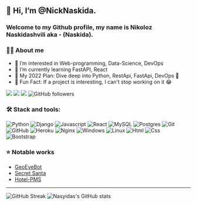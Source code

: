 ## 👋 Hi, I’m @NickNaskida. 
### Welcome to my Github profile, my name is **Nikoloz Naskidashvili** aka - (**Naskida**). 

### 👨‍💻 About me

- 👀 I’m interested in Web-programming, Data-Science, DevOps
- 🐍 I’m currently learning FastAPI, React
- 📅 My 2022 Plan: Dive deep into Python, RestApi, FastApi, DevOps 🌚  
- 💬 Fun Fact: If a project is interesting, I can't stop working on it 😂

<a href="https://www.facebook.com/nika.naskidashvili.50">![](https://img.shields.io/badge/Facebook-1877F2?style=flat&logo=facebook&logoColor=white)</a> <a href="https://www.instagram.com/nika_naskida/">![](https://img.shields.io/badge/Instagram-E4405F?style=flat&logo=instagram&logoColor=white)</a> ![](https://www.codewars.com/users/Nasyida/badges/micro)
 ![GitHub followers](https://img.shields.io/github/followers/NickNaskida?style=social)

### 🛠️ Stack and tools:
![Python](https://img.shields.io/badge/Python-blue.svg?style=flat&logo=python&logoColor=yellow)
![Django](https://img.shields.io/badge/Django-darkgreen.svg?style=flat&logo=django)
![Javascript](https://img.shields.io/badge/JavaScript-black?style=flat&logo=javascript&logoColor=yellow)
![React](	https://img.shields.io/badge/React-20232a?style=flat&logo=React&logoColor=61dafb)
![MySQL](https://img.shields.io/badge/MySQL-gray.svg?style=flat&logo=mysql)
![Postgres](https://img.shields.io/badge/PostgreSQL-32658E.svg?style=flat&logo=PostgreSQL&logoColor=white)
![Git](https://img.shields.io/badge/Git-05122A.svg?style=flat&logo=git)
![GitHub](https://img.shields.io/badge/GitHub-black.svg?style=flat&logo=github)
![Heroku](https://img.shields.io/badge/Heroku-79589f.svg?style=flat&logo=heroku)
![Nginx](https://img.shields.io/badge/Nginx-green.svg?style=flat&logo=Nginx)
![Windows](https://img.shields.io/badge/Windows-0078D6?style=flat&logo=windows&logoColor=white)
![Linux](https://img.shields.io/badge/Linux-FFFFFF?style=flat&logo=linux&logoColor=black)
![Html](https://img.shields.io/badge/HTML5-E34F26?style=flat&logo=html5&logoColor=white)
![Css](https://img.shields.io/badge/CSS3-1572B6?style=flat&logo=css3&logoColor=white)
![Bootstrap](https://img.shields.io/badge/Bootstrap-purple.svg?style=flat&logo=bootstrap&logoColor=white)

### ⭐ **Notable works**
- [GeoEyeBot](https://t.me/GeoEyeBot)
- [Secret Santa](https://secretsanta.ga/)
- [Hotel-PMS](https://github.com/NickNaskida/Hotel-PMS-preview)

---
![GitHub Streak](http://github-readme-streak-stats.herokuapp.com?user=NickNaskida&hide_border=true5&theme=chartreuse-dark)
![Nasyidas's GitHub stats](https://github-readme-stats.vercel.app/api?username=NickNaskida&theme=chartreuse-dark&show_icons=true) 







